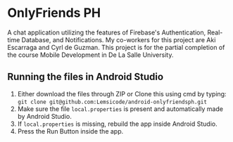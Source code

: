 # OnlyFriends PH
A chat application utilizing the features of Firebase's Authentication, Real-time Database, and Notifications. My co-workers for this project are Aki Escarraga and Cyrl de Guzman. This project is for the partial completion of the course Mobile Development in De La Salle University.

## Running the files in Android Studio
1. Either download the files through ZIP or Clone this using cmd by typing:<br />`git clone git@github.com:Lemsicode/android-onlyfriendsph.git`
2. Make sure the file `local.properties` is present and automatically made by Android Studio.
3. If `local.properties` is missing, rebuild the app inside Android Studio.
4. Press the Run Button inside the app. 
